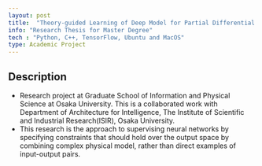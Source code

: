```yaml
---
layout: post
title:  "Theory-guided Learning of Deep Model for Partial Differential Equations"
info: "Research Thesis for Master Degree"
tech : "Python, C++, TensorFlow, Ubuntu and MacOS"
type: Academic Project
---
```


## Description
* Research project at Graduate School of Information and Physical Science at Osaka University. This is a collaborated work with Department of Architecture for Intelligence, The Institute of Scientific and Industrial Research(ISIR), Osaka University.
* This research is the approach to supervising neural networks by specifying constraints that should hold over the output space by combining complex physical model, rather than direct examples of input-output pairs.